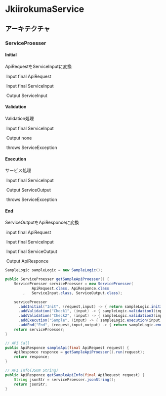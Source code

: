 # JkiirokumaService

## アーキテクチャ

### ServiceProesser

#### Initial

ApiRequestをServiceInputに変換

​	Input		final ApiRequest

​	Input		final ServiceInput

​	Output	ServiceInput

#### Validation

Validation処理

​	Input		final ServiceInput 

​	Output	none

​	throws	ServiceException

#### Execution

サービス処理

​	Input		final ServiceInput 

​	Output	ServiceOutput

​	throws	ServiceException

#### End

ServiceOutputをApiResponceに変換

​	input		final ApiRequest

​	Input		final ServiceInput

​	Input		final ServiceOutput 

​	Output	ApiResponce



```java
SampleLogic sampleLogic = new SampleLogic();

public ServiceProesser getSampleApiProesser() {
    ServiceProesser serviceProesser = new ServiceProesser(
            ApiRequest.class, ApiResponce.class
        ,   ServiceInput.class, ServiceOutput.class);

    serviceProesser
      .addInitial("Init", (request,input) -> { return sampleLogic.initial(request); })
      .addValidation("Check1", (input) -> { sampleLogic.validation1(input); })
      .addValidation("Check2", (input) -> { sampleLogic.validation2(input); })
      .addExecution("Sample", (input) -> { sampleLogic.execution(input); })
      .addEnd("End", (request,input,output) -> { return sampleLogic.end(output); });
    return serviceProesser;
}

// API Call
public ApiResponce sampleApi(final ApiRequest request) {
    ApiResponce responce = getSampleApiProesser().run(request);
    return responce;
}

// API Info(JSON String)
public ApiResponce getSampleApiInfo(final ApiRequest request) {
    String jsonStr = serviceProesser.jsonString();
    return jsonStr;
}
```

